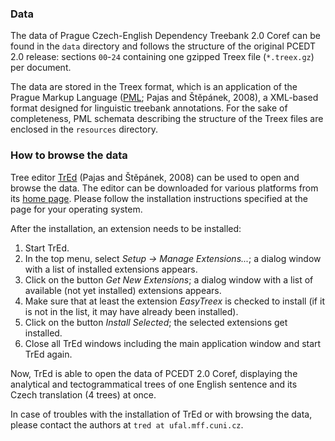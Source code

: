 ### Data

The data of Prague Czech-English Dependency Treebank 2.0 Coref can be found in the `data` directory and follows
the structure of the original PCEDT 2.0 release: sections `00`-`24` containing one gzipped Treex file (`*.treex.gz`)
per document.

The data are stored in the Treex format, which is an application of the Prague Markup Language 
([PML](http://ufal.mff.cuni.cz/jazz/PML/index_en.html); Pajas and Štěpánek, 2008),
a XML-based format designed for linguistic treebank annotations. For the sake of completeness, PML schemata describing 
the structure of the Treex files are enclosed in the `resources` directory.

### How to browse the data

Tree editor [TrEd](http://ufal.mff.cuni.cz/tred) (Pajas and Štěpánek, 2008) can be used to open and browse the data. 
The editor can be downloaded for various platforms from its [home page](http://ufal.mff.cuni.cz/tred).
Please follow the installation instructions specified at the page for your operating system.

After the installation, an extension needs to be installed:

1. Start TrEd.
2. In the top menu, select *Setup -> Manage Extensions...*; a dialog window with a list of installed extensions appears.
3. Click on the button *Get New Extensions*; a dialog window with a list of available (not yet installed) extensions appears.
4. Make sure that at least the extension *EasyTreex* is checked to install (if it is not in the list, it may have already been installed).
5. Click on the button *Install Selected*; the selected extensions get installed.
6. Close all TrEd windows including the main application window and start TrEd again.

Now, TrEd is able to open the data of PCEDT 2.0 Coref, displaying the analytical and tectogrammatical trees
of one English sentence and its Czech translation (4 trees) at once.

In case of troubles with the installation of TrEd or with browsing the data, please contact the authors at `tred at ufal.mff.cuni.cz`.
